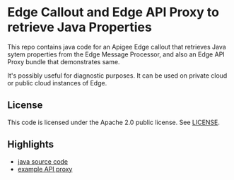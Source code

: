 # Edge Callout and Edge API Proxy to retrieve Java Properties

This repo contains java code for an Apigee Edge callout that retrieves Java sytem properties from the Edge Message Processor,
and also an Edge API Proxy bundle that demonstrates same.

It's possibly useful for diagnostic purposes. It can be used
on private cloud or public cloud instances of Edge. 

## License

This code is licensed under the Apache 2.0 public license.
See [LICENSE](LICENSE).

## Highlights

* [java source code](callout)
* [example API proxy](bundle)
